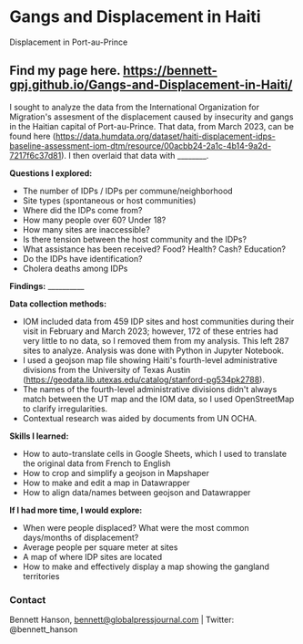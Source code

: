 # Gangs and Displacement in Haiti
 Displacement in Port-au-Prince

## Find my page here. https://bennett-gpj.github.io/Gangs-and-Displacement-in-Haiti/

I sought to analyze the data from the International Organization for Migration's assesment of the displacement caused by insecurity and gangs in the Haitian capital of Port-au-Prince. That data, from March 2023, can be found here (https://data.humdata.org/dataset/haiti-displacement-idps-baseline-assessment-iom-dtm/resource/00acbb24-2a1c-4b14-9a2d-7217f6c37d81). I then overlaid that data with ________.

__Questions I explored:__
- The number of IDPs / IDPs per commune/neighborhood
- Site types (spontaneous or host communities)
- Where did the IDPs come from? 
- How many people over 60? Under 18?
- How many sites are inaccessible?
- Is there tension between the host community and the IDPs?
- What assistance has been received? Food? Health? Cash? Education?
- Do the IDPs have identification?
- Cholera deaths among IDPs

__Findings:__ __________

__Data collection methods:__
- IOM included data from 459 IDP sites and host communities during their visit in February and March 2023; however, 172 of these entries had very little to no data, so I removed them from my analysis. This left 287 sites to analyze. Analysis was done with Python in Jupyter Notebook.
- I used a geojson map file showing Haiti's fourth-level administrative divisions from the University of Texas Austin (https://geodata.lib.utexas.edu/catalog/stanford-pg534pk2788).
- The names of the fourth-level administrative divisions didn't always match between the UT map and the IOM data, so I used OpenStreetMap to clarify irregularities.
- Contextual research was aided by documents from UN OCHA. 

__Skills I learned:__
- How to auto-translate cells in Google Sheets, which I used to translate the original data from French to English
- How to crop and simplify a geojson in Mapshaper
- How to make and edit a map in Datawrapper
- How to align data/names between geojson and Datawrapper

__If I had more time, I would explore:__
- When were people displaced? What were the most common days/months of displacement?
- Average people per square meter at sites
- A map of where IDP sites are located
- How to make and effectively display a map showing the gangland territories

### Contact

Bennett Hanson, bennett@globalpressjournal.com | Twitter: @bennett_hanson